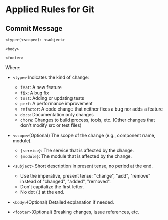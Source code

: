 # Applied Rules for Git

## Commit Message

```format
<type>(<scope>): <subject>

<body>

<footer>
```

Where:

- `<type>` Indicates the kind of change:
  - `feat`: A new feature
  - `fix`: A bug fix
  - `test`: Adding or updating tests
  - `perf`: A performance improvement
  - `refactor`: A code change that neither fixes a bug nor adds a feature
  - `docs`: Documentation only changes
  - `chore`: Changes to build process, tools, etc. (Other changes that don't modify src or test files)

- `<scope>`(Optional) The scope of the change (e.g., component name, module).
  - `{service}`: The service that is affected by the change.
  - `{module}`: The module that is affected by the change.

- `<subject>` Short description in present tense, no period at the end.
  - Use the imperative, present tense: "change", "add", "remove" instead of "changed", "added", "removed".
  - Don't capitalize the first letter.
  - No dot (.) at the end.

- `<body>`(Optional) Detailed explanation if needed.

- `<footer>`(Optional) Breaking changes, issue references, etc.
